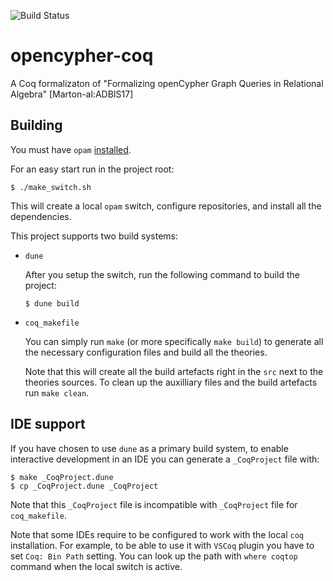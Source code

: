 ![Build Status](https://github.com/cyphercert/opencypher-coq/actions/workflows/docker-action.yml/badge.svg?branch=master)
# opencypher-coq
A Coq formalizaton of "Formalizing openCypher Graph Queries in Relational Algebra" [Marton-al:ADBIS17]

## Building 
You must have `opam` [installed](https://opam.ocaml.org/doc/Install.html).

For an easy start run in the project root:
```console
$ ./make_switch.sh
```
This will create a local `opam` switch, configure repositories, and install all the dependencies.

This project supports two build systems:
- `dune`

    After you setup the switch, run the following command to build the project:
    ```console
    $ dune build
    ```

- `coq_makefile`

    You can simply run `make` (or more specifically `make build`) to generate all the necessary configuration files and build all the theories. 
    
    Note that this will create all the build artefacts right in the `src` next to the theories sources. To clean up the auxilliary files and the build artefacts run `make clean`.

## IDE support

If you have chosen to use `dune` as a primary build system, to enable interactive development in an IDE you can generate a `_CoqProject` file with:
```console
$ make _CoqProject.dune
$ cp _CoqProject.dune _CoqProject
```

Note that this `_CoqProject` file is incompatible with `_CoqProject` file for `coq_makefile`.

Note that some IDEs require to be configured to work with the local `coq` installation. For example, to be able to use it with `VSCoq` plugin you have to set `Coq: Bin Path` setting. You can look up the path with `where coqtop` command when the local switch is active.